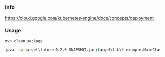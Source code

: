 ### Info

https://cloud.google.com/kubernetes-engine/docs/concepts/deployment

### Usage

```sh
mvn clean package
```

```sh
java -cp target\future-0.2.0-SNAPSHOT.jar;target\lib\* example.MainClass
```
